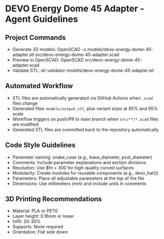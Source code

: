 # DEVO Energy Dome 45 Adapter - Agent Guidelines

## Project Commands
- Generate 3D models: OpenSCAD -o models/devo-energy-dome-45-adapter.stl src/devo-energy-dome-45-adapter.scad
- Preview in OpenSCAD: OpenSCAD src/devo-energy-dome-45-adapter.scad
- Validate STL: stl-validator models/devo-energy-dome-45-adapter.stl

## Automated Workflow
- STL files are automatically generated via GitHub Actions when `.scad` files change
- Generated files: `models/output.stl`, plus variant sizes at 85% and 95% scale
- Workflow triggers on push/PR to main branch when `src/**/*.scad` files are modified
- Generated STL files are committed back to the repository automatically

## Code Style Guidelines
- Parameter naming: snake_case (e.g., base_diameter, post_diameter)
- Comments: Include parameter explanations and section divisions
- Resolution: Use $fn = 300 for high-quality curved surfaces
- Modularity: Create modules for reusable components (e.g., devo_hat())
- Parameters: Place all adjustable parameters at the top of the file
- Dimensions: Use millimeters (mm) and include units in comments

## 3D Printing Recommendations
- Material: PLA or PETG
- Layer height: 0.16mm or lower
- Infill: 20-30%
- Supports: None required
- Orientation: Flat side down